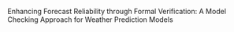 Enhancing Forecast Reliability through Formal Verification: A Model Checking Approach for Weather Prediction Models
